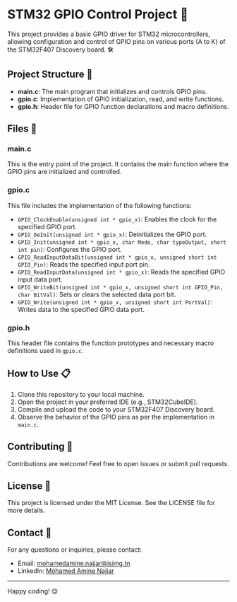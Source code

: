 # STM32 GPIO Control Project 🚀

This project provides a basic GPIO driver for STM32 microcontrollers, allowing configuration and control of GPIO pins on various ports (A to K) of the STM32F407 Discovery board. 🛠️

## Project Structure 📁

- **main.c**: The main program that initializes and controls GPIO pins.
- **gpio.c**: Implementation of GPIO initialization, read, and write functions.
- **gpio.h**: Header file for GPIO function declarations and macro definitions.

## Files 📂

### main.c

This is the entry point of the project. It contains the main function where the GPIO pins are initialized and controlled.

### gpio.c

This file includes the implementation of the following functions:
- `GPIO_ClockEnable(unsigned int * gpio_x)`: Enables the clock for the specified GPIO port.
- `GPIO_DeInit(unsigned int * gpio_x)`: Deinitializes the GPIO port.
- `GPIO_Init(unsigned int * gpio_x, char Mode, char typeOutput, short int pin)`: Configures the GPIO port.
- `GPIO_ReadInputDataBit(unsigned int * gpio_x, unsigned short int GPIO_Pin)`: Reads the specified input port pin.
- `GPIO_ReadInputData(unsigned int * gpio_x)`: Reads the specified GPIO input data port.
- `GPIO_WriteBit(unsigned int * gpio_x, unsigned short int GPIO_Pin, char BitVal)`: Sets or clears the selected data port bit.
- `GPIO_Write(unsigned int * gpio_x, unsigned short int PortVal)`: Writes data to the specified GPIO data port.

### gpio.h

This header file contains the function prototypes and necessary macro definitions used in `gpio.c`.

## How to Use 📋

1. Clone this repository to your local machine.
2. Open the project in your preferred IDE (e.g., STM32CubeIDE).
3. Compile and upload the code to your STM32F407 Discovery board.
4. Observe the behavior of the GPIO pins as per the implementation in `main.c`.

## Contributing 🤝

Contributions are welcome! Feel free to open issues or submit pull requests.

## License 📜

This project is licensed under the MIT License. See the LICENSE file for more details.

## Contact 📧

For any questions or inquiries, please contact:
- Email: [mohamedamine.najjar@isimg.tn](https://mail.google.com/mail/u/0/?fs=1&tf=cm&source=mailto&to=mohamedamine.najjar@isimg.tn)
- LinkedIn: [Mohamed Amine Najjar](https://www.linkedin.com/in/mohamed-amine-najjar-2808a726b/)

---

Happy coding! 😊
